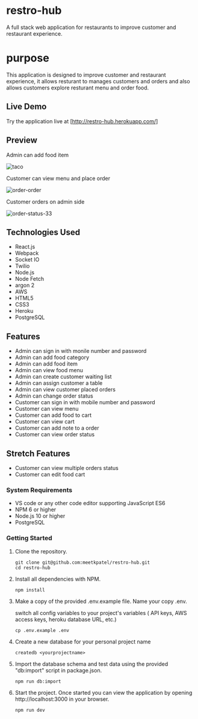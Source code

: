 # restro-hub

A full stack web application for restaurants to improve customer and restaurant experience.

# purpose

This application is designed to improve customer and restaurant experience, it allows resturant to manages customers and orders and also allows customers explore resturant menu and order food.

## Live Demo

Try the application live at [http://restro-hub.herokuapp.com/]

## Preview

Admin can add food item

![taco](https://user-images.githubusercontent.com/39370528/146510801-716332c4-d765-45b7-bd79-7654bed318e7.gif)

Customer can view menu and place order

![order-order](https://user-images.githubusercontent.com/39370528/146511895-a44c37c9-74e3-4d6d-a387-3bc3f00e64c9.gif)

Customer orders on admin side

![order-status-33](https://user-images.githubusercontent.com/39370528/146513507-ce8e9b3c-14f1-4504-9fb6-3cfbde3d2f3c.gif)


## Technologies Used

- React.js
- Webpack
- Socket IO
- Twilio
- Node.js
- Node Fetch
- argon 2
- AWS
- HTML5
- CSS3
- Heroku
- PostgreSQL


## Features

- Admin can sign in with monile number and password
- Admin can add food category
- Admin can add food item
- Admin can view food menu
- Admin can create customer waiting list
- Admin can assign customer a table
- Admin can view customer placed orders
- Admin can change order status
- Customer can sign in with mobile number and password
- Customer can view menu
- Customer can add food to cart
- Customer can view cart
- Customer can add note to a order
- Customer can view order status

## Stretch Features

- Customer can view multiple orders status
- Customer can edit food cart


### System Requirements

- VS code or any other code editor supporting JavaScript ES6
- NPM 6 or higher
- Node.js 10 or higher
- PostgreSQL


### Getting Started

1. Clone the repository.

    ```shell
    git clone git@github.com:meetkpatel/restro-hub.git
    cd restro-hub
    ```

2. Install all dependencies with NPM.

    ```shell
    npm install
    ```

3. Make a copy of the provided .env.example file. Name your copy .env.

    switch all config variables to your project's variables ( API keys, AWS access keys, heroku database URL, etc.)

    ```shell
    cp .env.example .env
    ```

4. Create a new database for your personal project name

    ```shell
    createdb <yourprojectname>
    ```

5. Import the database schema and test data using the provided "db:import" script in package.json.

    ```shell
    npm run db:import
    ```

6. Start the project. Once started you can view the application by opening http://localhost:3000 in your browser.

    ```shell
    npm run dev
    ```
